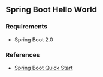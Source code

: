 ## Spring Boot Hello World

### Requirements
* Spring Boot 2.0

### References
* [Spring Boot Quick Start](https://projects.spring.io/spring-boot/#quick-start)